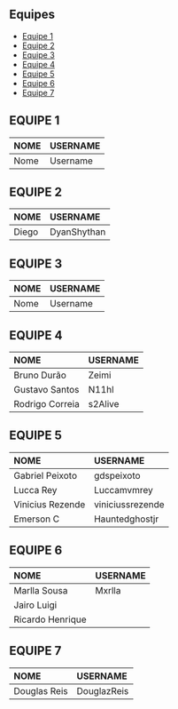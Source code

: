 <h2>Equipes</h2>
<ul>
    <li><a href="#equipe-1">Equipe 1</a></li>
    <li><a href="#equipe-2">Equipe 2</a></li>
    <li><a href="#equipe-3">Equipe 3</a></li>
    <li><a href="#equipe-4">Equipe 4</a></li>
    <li><a href="#equipe-5">Equipe 5</a></li>
    <li><a href="#equipe-6">Equipe 6</a></li>
    <li><a href="#equipe-7">Equipe 7</a></li>
</ul>

<h2 id="#eqp1">EQUIPE 1</h2>

| NOME | USERNAME
|:-------|:-------|
| Nome | Username |

<h2 id="#eqp2">EQUIPE 2</h2>

| NOME | USERNAME
|:-------|:-------|
| Diego| DyanShythan |

<h2 id="#eqp3">EQUIPE 3</h2>

| NOME | USERNAME
|:-------|:-------|
| Nome | Username |

<h2 id="#eqp4">EQUIPE 4</h2>

| NOME | USERNAME
|:-------|:-------|
|Bruno Durão| Zeimi |
|Gustavo Santos| N11hl |
|Rodrigo Correia| s2Alive |

<h2 id="#eqp5">EQUIPE 5</h2>

| NOME | USERNAME
|:-------|:-------|
| Gabriel Peixoto | gdspeixoto |
| Lucca Rey | Luccamvmrey | 
| Vinicius Rezende | viniciussrezende |
| Emerson C | Hauntedghostjr |


<h2 id="#eqp6">EQUIPE 6</h2>

| NOME | USERNAME
|:-------|:-------|
|Marlla Sousa| Mxrlla|
|Jairo Luigi| |
|Ricardo Henrique| |


<h2 id="#eqp7">EQUIPE 7</h2>

| NOME | USERNAME
|:-------|:-------|
| Douglas Reis | DouglazReis |
